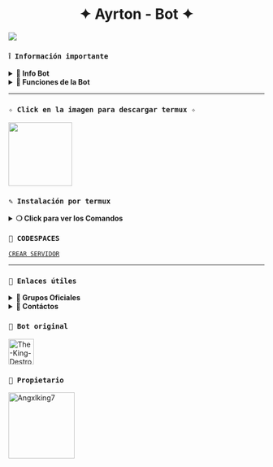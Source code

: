 <h1 align="center">✦ Ayrton - Bot ✦</h1>

 <img src= "https://files.catbox.moe/87c2il.jpg">
    </p>

### **`❕️ Información importante`**

<details>
 <summary><b> 🧁 Info Bot</b></summary>

* Este proyecto **no está afiliado de ninguna manera** con `WhatsApp`, `Inc. WhatsApp` es una marca registrada de `WhatsApp LLC`, y este bot es un **desarrollo independiente** que **no tiene ninguna relación oficial con la compañía**.
</details>

<details>
 <summary><b> 🍰 Funciones de la Bot</b></summary>

> Bot en desarrollo si presenta alguna falla reportar al creador para darle una solución óptima.

- [x] Interacción con voz y texto
- [x] Configuración de grupo
- [x] antidelete, antilink, antispam, etc
- [x] Bienvenida personalizada
- [x] Juegos, tictactoe, mate, etc
- [x] Chatbot (simsimi)
- [x] Chatbot (autoresponder)
- [x] Crear sticker de image/video/gif/url
- [x] SubBot (Jadibot)
- [x]    Buscador Google
- [x] Juego RPG
- [x] Personalizar imagen del menú
- [x] Descarga de música y video De YT
- [ ] Otros

</details>

---

### **`✧ Click en la imagen para descargar termux ✧`**
<a
href="https://www.mediafire.com/file/llugt4zgj7g3n3u/com.termux_1020.apk/file"><img src="https://qu.ax/finc.jpg" height="125px"></a> 

### **`✎ Instalación por termux`**

<details>
 <summary><b> ❍ Click para ver los Comandos </b></summary>

### **❀ Instalación manual por termux**
> Nota: Copie y pegue los comandos en termux uno por uno.
```bash
termux-setup-storage
```

```bash
apt update && apt upgrade && pkg install -y git nodejs ffmpeg imagemagick yarn
```

```bash
git clone https://github.com/Angxlking7/Ayrton-Bot && cd Ayrton-Bot
```

```bash
yarn install
```

```bash
npm install
```

```bash
npm update
```

```bash
npm start
```

> Si aparece (Y/I/N/O/D/Z) [default=N] ? use la letra "y" + "ENTER" para continuar con la instalación

### **🜸 Activar en caso de detenerse en termux**

> Si después de instalar el bot en Termux se detiene (pantalla en blanco, pérdida de conexión a Internet, reinicio del dispositivo), sigue estos pasos:

❒ Abre Termux y navega al directorio del bot:
   
   ```bash
    cd Ayrton-bot
   ```

❒ Inicia el bot nuevamente:
  
   ```bash
    npm start
   ```
### **✰ En caso de que no funcione **

> Si después de instalar el bot en Termux y iniciar la session del bot

> eso funciona para generar un nuevo código qr

   ```bash
    cd && cd Ayrton-Bot && rm -rf Session && npm run qr
   ```

> eso funciona para generar un nuevo código

```bash
    cd && cd Ayrton-Bot && rm -rf Session && npm run code
   ``` 

</details>

### **`🔗 CODESPACES`**

[`CREAR SERVIDOR`]([https://github.com/codespaces/new?skip_quickstart=true&machine=basicLinux32gb&repo=960033255&ref=master&geo=UsWest](https://github.com/codespaces/new?skip_quickstart=true&machine=standardLinux32gb&repo=960972213&ref=master&geo=UsWest))

---
### **`🔗 Enlaces útiles`**

<details>
 <summary><b> 🍭 Grupos Oficiales </b></summary>

 * Canal Oficial  [`¡Click aquí!`](https://whatsapp.com/channel/0029VbAmwbQBqbr587Zkni1a)
* Grupo Oficial [`¡Click aquí!`](https://chat.whatsapp.com/CN8JtNy0BTCHb2v5009AL5)
</details>

<details>
<summary><b> 💭 Contáctos</b></summary>

* WhatsApp: [`Aquí`](https:/Wa.me/5215665619261)
* Correo: [`Aquí`](angelcortes7x@gmail.com)

</details>  

### **`👑 Bot original`**
<a
href="https://github.com/The-King-Destroy"><img src="https://github.com/The-King-Destroy.png" width="50" height="50" alt="The-King-Destroy"/></a>

### **`👑 Propietario`**
<a
href="https://github.com/AngxlKing7"><img src="https://github.com/Angxlking7.png" width="130" height="130" alt="Angxlking7"/></a>
